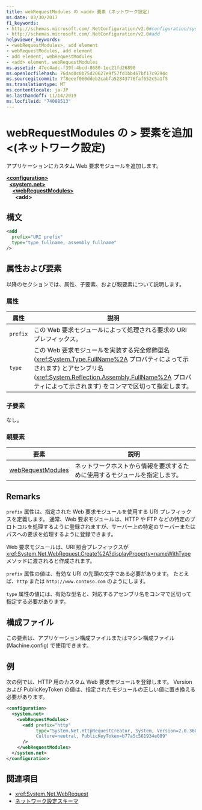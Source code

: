 ```yaml
---
title: webRequestModules の <add> 要素 (ネットワーク設定)
ms.date: 03/30/2017
f1_keywords:
- http://schemas.microsoft.com/.NetConfiguration/v2.0#configuration/system.net/webRequestModules/add
- http://schemas.microsoft.com/.NetConfiguration/v2.0#add
helpviewer_keywords:
- <webRequestModules>, add element
- webRequestModules, add element
- add element, webRequestModules
- <add> element, webRequestModules
ms.assetid: 47ec4adc-f39f-4bcd-8680-1ec21fd26890
ms.openlocfilehash: 76dad0c0b75d20627e9f57fd1bb467bf17c9294c
ms.sourcegitcommit: 7f8eeef060ddeb2cabfa52843776faf652c5a1f5
ms.translationtype: MT
ms.contentlocale: ja-JP
ms.lasthandoff: 11/14/2019
ms.locfileid: "74088513"
---
```

# <a name="add-element-for-webrequestmodules-network-settings"></a>webRequestModules の > 要素を追加 \<(ネットワーク設定)
アプリケーションにカスタム Web 要求モジュールを追加します。  

[**\<configuration>**](../configuration-element.md)\
&nbsp;&nbsp;[**\<system.net>**](system-net-element-network-settings.md)\
&nbsp;&nbsp;&nbsp;&nbsp;[**\<webRequestModules>**](webrequestmodules-element-network-settings.md)\
&nbsp;&nbsp;&nbsp;&nbsp;&nbsp;&nbsp;**\<add>**

## <a name="syntax"></a>構文  
  
```xml  
<add   
  prefix="URI prefix"   
  type="type_fullname, assembly_fullname"   
/>  
```  
  
## <a name="attributes-and-elements"></a>属性および要素  
 以降のセクションでは、属性、子要素、および親要素について説明します。  
  
### <a name="attributes"></a>属性  
  
|**属性**|**説明**|  
|-------------------|---------------------|  
|`prefix`|この Web 要求モジュールによって処理される要求の URI プレフィックス。|  
|`type`|この Web 要求モジュールを実装する完全修飾型名 (<xref:System.Type.FullName%2A> プロパティによって示されます) とアセンブリ名 (<xref:System.Reflection.Assembly.FullName%2A> プロパティによって示されます) をコンマで区切って指定します。|  
  
### <a name="child-elements"></a>子要素  
 なし。  
  
### <a name="parent-elements"></a>親要素  
  
|**要素**|**説明**|  
|-----------------|---------------------|  
|[webRequestModules](webrequestmodules-element-network-settings.md)|ネットワークホストから情報を要求するために使用するモジュールを指定します。|  
  
## <a name="remarks"></a>Remarks  
 `prefix` 属性は、指定された Web 要求モジュールを使用する URI プレフィックスを定義します。 通常、Web 要求モジュールは、HTTP や FTP などの特定のプロトコルを処理するように登録されますが、サーバー上の特定のサーバーまたはパスへの要求を処理するように登録できます。  
  
 Web 要求モジュールは、URI 照合プレフィックスが <xref:System.Net.WebRequest.Create%2A?displayProperty=nameWithType> メソッドに渡されると作成されます。  
  
 `prefix` 属性の値は、有効な URI の先頭の文字である必要があります。 たとえば、`http` または `http://www.contoso.com` のようにします。
  
 `type` 属性の値には、有効な型名と、対応するアセンブリ名をコンマで区切って指定する必要があります。
  
## <a name="configuration-files"></a>構成ファイル  
 この要素は、アプリケーション構成ファイルまたはマシン構成ファイル (Machine.config) で使用できます。  
  
## <a name="example"></a>例  
 次の例では、HTTP 用のカスタム Web 要求モジュールを登録します。 Version および PublicKeyToken の値は、指定されたモジュールの正しい値に置き換える必要があります。  
  
```xml  
<configuration>  
  <system.net>  
    <webRequestModules>  
      <add prefix="http"  
           type="System.Net.HttpRequestCreator, System, Version=2.0.3600.0,  
           Culture=neutral, PublicKeyToken=b77a5c561934e089"  
      />  
    </webRequestModules>  
  </system.net>  
</configuration>  
```  
  
## <a name="see-also"></a>関連項目

- <xref:System.Net.WebRequest>
- [ネットワーク設定スキーマ](index.md)
